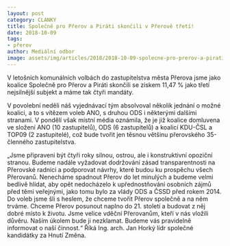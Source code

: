 ```yaml
---
layout: post
category: CLANKY
title: Společně pro Přerov a Piráti skončili v Přerově třetí! 
date: 2018-10-09
tags: 
- přerov
author: Mediální odbor
image: assets/img/articles/2018/2018-10-09-spolecne-pro-prerov-a-pirati-skoncili-v-prerove-treti.jpg  #751x422 pixelu
---
```

V letošních komunálních volbách do zastupitelstva města Přerova jsme jako koalice Společně pro Přerov a Piráti skončili se ziskem 11,47 % jako třetí nejsilnější subjekt a máme tak čtyři mandáty. 

V povolební neděli náš vyjednávací tým absolvoval několik jednání o možné koalici, a to s vítězem voleb ANO, s druhou ODS i některými dalšími stranami. V pondělí však místní média oznámila, že je již koalice domluvena ve složení ANO (10 zastupitelů), ODS (6 zastupitelů) a koalicí KDU-ČSL a TOP09 (2 zastupitelé), což bude tvořit jen těsnou většinu přerovského 35-členného zastupitelstva. 

„Jsme připraveni být čtyři roky silnou, ostrou, ale i konstruktivní opoziční stranou. Budeme nadále vyžadovat dodržování zásad transparentnosti na Přerovské radnici a podporovat návrhy, které budou ku prospěchu všech Přerovanů. Nenecháme spadnout Přerov do let minulých a budeme velmi bedlivě hlídat, aby opět nedocházelo k upřednostňování osobních zájmů před těmi veřejnými, jako tomu bylo za vlády ODS a ČSSD před rokem 2014. Do voleb jsme šli s heslem, že chceme tvořit Přerov společně a na něm trváme. Chceme Přerov posunout naplno do 21. století a budovat z něj dobré místo k životu. Jsme velice vděční Přerovanům, kteří v nás vložili důvěru. Naším úkolem bude ji nezklamat. Budeme vás pravidelně informovat o naší činnost.“ Říká Ing. arch. Jan Horký lídr společné kandidátky za Hnutí Změna. 